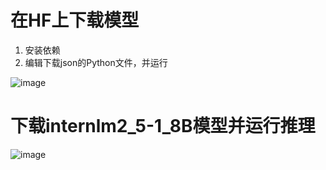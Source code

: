 # 在HF上下载模型

1. 安装依赖
2. 编辑下载json的Python文件，并运行

![image](https://github.com/user-attachments/assets/bb74b44c-90b5-4cdf-88ea-1c2bcf6c9cf9)

# 下载internlm2_5-1_8B模型并运行推理

![image](https://github.com/user-attachments/assets/84104d6c-ef70-450b-b2ad-fa7dd0c82fee)
